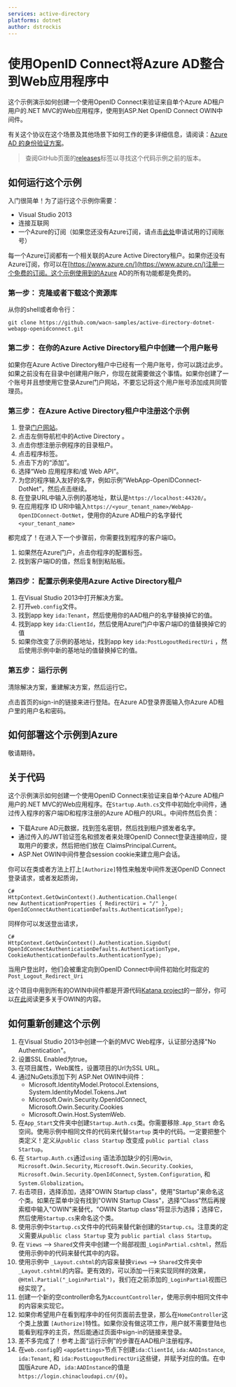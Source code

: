 ```yaml
---
services: active-directory
platforms: dotnet
author: dstrockis
---
```



# 使用OpenID Connect将Azure AD整合到Web应用程序中

这个示例演示如何创建一个使用OpenID Connect来验证来自单个Azure AD租户用户的.NET MVC的Web应用程序，使用到ASP.Net OpenID Connect OWIN中间件。

有关这个协议在这个场景及其他场景下如何工作的更多详细信息，请阅读：[Azure AD 的身份验证方案](https://www.azure.cn/documentation/articles/active-directory-authentication-scenarios/)。

> 查阅GitHub页面的[releases](../../releases)标签以寻找这个代码示例之前的版本。

## 如何运行这个示例

入门很简单！为了运行这个示例你需要：

- Visual Studio 2013
- 连接互联网
- 一个Azure的订阅（如果您还没有Azure订阅，请点击[此处](https://www.azure.cn/)申请试用的订阅账号）

每一个Azure订阅都有一个相关联的Azure Active Directory租户。如果你还没有Azure订阅，你可以在[https://www.azure.cn/](https://www.azure.cn/)注册一个免费的订阅。这个示例使用到的Azure AD的所有功能都是免费的。

### 第一步： 克隆或者下载这个资源库

从你的shell或者命令行：

	git clone https://github.com/wacn-samples/active-directory-dotnet-webapp-openidconnect.git

### 第二步： 在你的Azure Active Directory租户中创建一个用户账号

如果你在Azure Active Directory租户中已经有一个用户账号，你可以跳过此步。如果之前没有在目录中创建用户账户，你现在就需要做这个事情。如果你创建了一个账号并且想使用它登录Azure门户网站，不要忘记将这个用户账号添加成共同管理员。

### 第三步： 在Azure Active Directory租户中注册这个示例

1. 登录[门户网站](https://manage.windowsazure.cn)。
2. 点击左侧导航栏中的Active Directory 。
3. 点击你想注册示例程序的目录租户。
4. 点击程序标签。
5. 点击下方的“添加”。
6. 选择“Web 应用程序和/或 Web API”。
7. 为您的程序输入友好的名字，例如示例“WebApp-OpenIDConnect-DotNet”，然后点击继续。
8. 在登录URL中输入示例的基地址，默认是`https://localhost:44320/`。
9. 在应用程序 ID URI中输入`https://<your_tenant_name>/WebApp-OpenIDConnect-DotNet`，使用你的Azure AD租户的名字替代`<your_tenant_name>`

都完成了！在进入下一个步骤前，你需要找到程序的客户端ID。

1. 如果然在Azure门户，点击你程序的配置标签。
2. 找到客户端ID的值，然后复制到粘贴板。

### 第四步： 配置示例来使用Azure Active Directory租户

1. 在Visual Studio 2013中打开解决方案。
2. 打开`web.config`文件。
3. 找到app key `ida:Tenant`，然后使用你的AAD租户的名字替换掉它的值。
4. 找到app key `ida:ClientId`，然后使用Azure门户中客户端ID的值替换掉它的值
5. 如果你改变了示例的基地址，找到app key `ida:PostLogoutRedirectUri` ，然后使用示例中新的基地址的值替换掉它的值。

### 第五步： 运行示例

清除解决方案，重建解决方案，然后运行它。

点击首页的sign-in的链接来进行登陆。在Azure AD登录界面输入你Azure AD租户里的用户名和密码。

## 如何部署这个示例到Azure

敬请期待。

## 关于代码

这个示例演示如何创建一个使用OpenID Connect来验证来自单个Azure AD租户用户的.NET MVC的Web应用程序。在`Startup.Auth.cs`文件中初始化中间件，通过传入程序的客户端ID和程序注册的Azure AD租户的URL。中间件然后负责：

- 下载Azure AD元数据，找到签名密钥，然后找到租户颁发者名字。
- 通过传入的JWT验证签名和颁发者来处理OpenID Connect登录连接响应，提取用户的要求，然后把他们放在
 ClaimsPrincipal.Current。
- ASP.Net OWIN中间件整合session cookie来建立用户会话。

你可以在类或者方法上打上`[Authorize]`特性来触发中间件发送OpenID Connect登录请求，或者发起质询，

	C#
	HttpContext.GetOwinContext().Authentication.Challenge(
	new AuthenticationProperties { RedirectUri = "/" },
	OpenIdConnectAuthenticationDefaults.AuthenticationType);

同样你可以发送登出请求，

	C#
	HttpContext.GetOwinContext().Authentication.SignOut(
	OpenIdConnectAuthenticationDefaults.AuthenticationType,
	CookieAuthenticationDefaults.AuthenticationType);

当用户登出时，他们会被重定向到OpenID Connect中间件初始化时指定的`Post_Logout_Redirect_Uri`

这个项目中用到所有的OWIN中间件都是开源代码[Katana project](http://katanaproject.codeplex.com)的一部分，你可以[在此](http://owin.org)阅读更多关于OWIN的内容。

## 如何重新创建这个示例

1. 在Visual Studio 2013中创建一个新的MVC Web程序，认证部分选择"No Authentication"。
2. 设置SSL Enabled为true。
3. 在项目属性，Web属性，设置项目的Url为SSL URL。
4. 通过NuGets添加下列 ASP.Net OWIN中间件：
	- Microsoft.IdentityModel.Protocol.Extensions, System.IdentityModel.Tokens.Jwt 
	- Microsoft.Owin.Security.OpenIdConnect, Microsoft.Owin.Security.Cookies 
	- Microsoft.Owin.Host.SystemWeb.
5. 在`App_Start`文件夹中创建`Startup.Auth.cs`类。你需要移除`.App_Start` 命名空间。使用示例中相同文件的代码来代替`Startup` 类中的代码。一定要把整个类定义！定义从`public class Startup` 改变成 `public partial class Startup`。
6. 在 `Startup.Auth.cs`通过`using` 语法添加缺少的引用`Owin`, `Microsoft.Owin.Security`, `Microsoft.Owin.Security.Cookies`, `Microsoft.Owin.Security.OpenIdConnect`, `System.Configuration`, 和 `System.Globalization`。
7. 右击项目，选择添加，选择"OWIN Startup class"，使用"Startup"来命名这个类。如果在菜单中没有找到"OWIN Startup Class"，选择“Class”然后再搜索框中输入"OWIN"来替代，"OWIN Startup class"将显示为选择；选择它，然后使用`Startup.cs`来命名这个类。
8. 使用示例中`Startup.cs`文件中的代码来替代新创建的`Startup.cs`。注意类的定义需要从`public class Startup` 变为 `public partial class Startup`。
9. 在 `Views` --> `Shared`文件夹中创建一个局部视图`_LoginPartial.cshtml`，然后使用示例中的代码来替代其中的内容。
10. 使用示例中 `_Layout.cshtml`的内容来替换`Views` --> `Shared`文件夹中 `_Layout.cshtml`的内容。更有效的，可以添加一行来实现同样的效果，`@Html.Partial("_LoginPartial")`，我们在之前添加的`_LoginPartial`视图已经实现了。
11. 创建一个新的空controller命名为`AccountController`，使用示例中相同文件中的内容来实现它。
12. 如果你希望用户在看到程序中的任何页面前去登录，那么在`HomeController`这个类上放置 `[Authorize]`特性。如果你没有做这项工作，用户就不需要登陆也能看到程序的主页，然后能通过页面中sign-in的链接来登录。
13. 差不多完成了！参考上面“运行示例”的步骤在AAD租户注册程序。
14. 在`web.config`的 `<appSettings>`节点下创建`ida:ClientId`, `ida:AADInstance`, `ida:Tenant`, 和 `ida:PostLogoutRedirectUri`这些键，并赋予对应的值。在中国版Azure AD，`ida:AADInstance`的值是`https://login.chinacloudapi.cn/{0}`。



